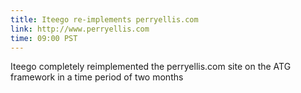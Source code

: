 ```yaml
---
title: Iteego re-implements perryellis.com
link: http://www.perryellis.com
time: 09:00 PST
---
```

Iteego completely reimplemented the perryellis.com site on the ATG framework in a time period of two months